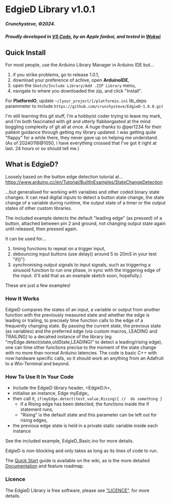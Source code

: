 # EdgieD Library v1.0.1
##### Crunchysteve, &copy;2024.
##### Proudly developed in [VS Code](https://code.visualstudio.com/), by an Apple fanboi, and tested in [Wokwi](Wokwi.com)

## Quick Install
For most people, use the Arduino Library Manager in Arduino IDE but...
  1. if you strike problems, go to release 1.0.1, 
  2. download your preference of achive, open **ArduinoIDE**, 
  3. open the ```Sketch/Include Library/Add .ZIP Library``` menu, 
  4. navigate to where you downloaded the zip, and click "Install".

For **PlatformIO**, update ```~/[your_project/]/platformio.ini``` lib_deps parammeter to include ```https://github.com/crunchysteve/EdgieD-1.0.0.git```

I'm still learning this git stuff, I'm a hobbyist coder trying to leave my mark, and I'm both fascinated with git and utterly flabbergasted at the mind boggling complexity of git all at once. A huge thanks to @per1234 for their patient guidance through getting my library updated. I was getting quite "flappy" for a while there, they never gave up on helping me understand. (As of 20240116@1050, I have everything crossed that I've got it right at last. 24 hours or so should tell me.)

## What is EdgieD?
Loosely based on the button edge detection tutorial at...
https://www.arduino.cc/en/Tutorial/BuiltInExamples/StateChangeDetection

...but generalised for working with variables and other coded binary state changes. It can read digital inputs to detect a button state change, the state change of a variable during runtime, the output state of a timer or the output states of other custom libraries.

The included example detects the default "leading edge" (as pressed) of a button, attached between pin 2 and ground, not changing output state again until released, then pressed again.

It can be used for...
  1. timing functions to repeat on a trigger input,
  2. debouncing input buttons (use delay() around 5 to 20mS in your test "if()")
  3. synchronising output signals to input signals, such as triggering a sinusoid function to run one phase, in sync with the triggering edge of the input. (I'll add that as an example sketch soon, hopefully.)

These are just a few examples!

### How It Works
EdgieD compares the states of an input, a variable or output from another function  with the previously measured state and whether the edge is leading or trailing, to precisely time function calls to the edge of a frequently changing state. By passing the current state, the previous state (as variables) and the preferred edge (via custom macros, LEADING and TRAILING) to a decalred instance of the library (eg "myEdge.detect(state,oldState,LEADING)" to detect a leading/rising edge), one can time other functions precise to the moment of the state change with no more than normal Arduino latencies. The code is basic C++ with now hardware specific calls, so it should work an anything from an Adafruit to a Wio-Terminal and beyond.

### How To Use It In Your Code
  * Include the EdgieD library header, <EdgieD.h>, 
  * initialise an instance, Edge myEdge;, 
  * then call it, ```if(myEdge.detect(test_value,Rising){ //  do something }``` 
    * if a Rising edge has been detected, the functions inside the if statement runs,
    * "Rising" is the default state and this parameter can be left out for rising edges,
  * the previous edge state is held in a private static variable inside each instance

See the included example, EdgieD_Basic.ino for more details.

EdgieD is non-blocking and only takes as long as its lines of code to run.

The [Quick Start](https://github.com/crunchysteve/EdgieD/wiki/Quick-Start) guide is available on the wiki, as is the more detailed [Documentation](https://github.com/crunchysteve/EdgieD/wiki/Documentation) and feature roadmap.

### Licence
The EdgieD Library is free software, please see ["LICENCE"](https://github.com/crunchysteve/EdgieD/blob/main/LICENSE). for more details.
